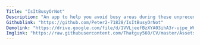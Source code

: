 ```yaml
---
Title: "IsItBusyOrNot"
Description: "An app to help you avoid busy areas during these unprecedented times - Built using React, Node.js, Express, Twitter API and the OpenStreetMap API"
Githublink: "https://github.com/Peter2-71828/IsItBusyOrNot"
Demolink: "https://drive.google.com/file/d/1VVLjeefBzXYA03ihA3r-ujpe_W6j4nFq/view"
Imglink: "https://raw.githubusercontent.com/Thatguy560/CV/master/Assets/Screenshot%202020-06-04%20at%2019.48.56.png"
---
```

